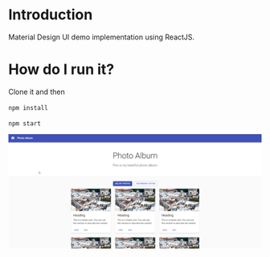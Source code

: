 # Introduction
Material Design UI demo implementation using ReactJS.

# How do I run it?
Clone it and then

`npm install`

`npm start`

![alt text](https://github.com/alicelebidev/react-material-design-ui-demo/blob/main/public/photo-album-demo-pic.png)

